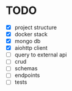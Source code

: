 # TODO

- [x] project structure
- [x] docker stack
- [x] mongo db
- [x] aiohttp client
- [ ] query to external api
- [ ] crud
- [ ] schemas
- [ ] endpoints
- [ ] tests
